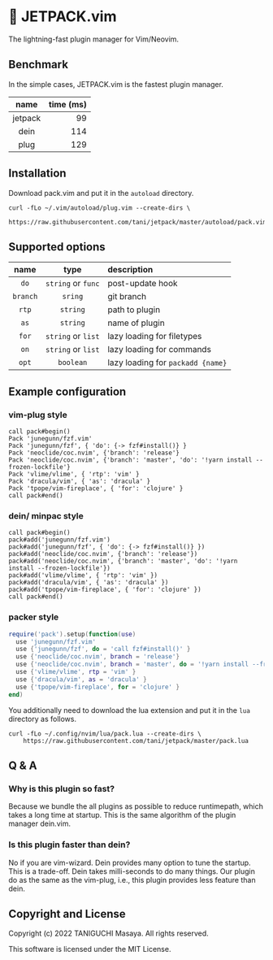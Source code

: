 # 🚀 JETPACK.vim

The lightning-fast plugin manager for Vim/Neovim.

## Benchmark

In the simple cases, JETPACK.vim is the fastest plugin manager.

|  name   | time (ms) |
| :-----: | --------: |
| jetpack |        99 |
|  dein   |       114 |
|  plug   |       129 |

## Installation

Download pack.vim and put it in the `autoload` directory.

```
curl -fLo ~/.vim/autoload/plug.vim --create-dirs \
    https://raw.githubusercontent.com/tani/jetpack/master/autoload/pack.vim
```

## Supported options

|   name   |        type        | description                       |
| :------: | :----------------: | :-------------------------------- |
|   `do`   | `string` or `func` | post-update hook                  |
| `branch` |      `sring`       | git branch                        |
|  `rtp`   |      `string`      | path to plugin                    |
|   `as`   |      `string`      | name of plugin                    |
|  `for`   | `string` or `list` | lazy loading for filetypes        |
|   `on`   | `string` or `list` | lazy loading for commands         |
|  `opt`   |     `boolean`      | lazy loading for `packadd {name}` |

## Example configuration

### vim-plug style

```vim
call pack#begin()
Pack 'junegunn/fzf.vim'
Pack 'junegunn/fzf', { 'do': {-> fzf#install()} }
Pack 'neoclide/coc.nvim', {'branch': 'release'}
Pack 'neoclide/coc.nvim', {'branch': 'master', 'do': '!yarn install --frozen-lockfile'}
Pack 'vlime/vlime', { 'rtp': 'vim' }
Pack 'dracula/vim', { 'as': 'dracula' }
Pack 'tpope/vim-fireplace', { 'for': 'clojure' }
call pack#end()
```

### dein/ minpac style

```vim
call pack#begin()
pack#add('junegunn/fzf.vim')
pack#add('junegunn/fzf', { 'do': {-> fzf#install()} })
pack#add('neoclide/coc.nvim', {'branch': 'release'})
pack#add('neoclide/coc.nvim', {'branch': 'master', 'do': '!yarn install --frozen-lockfile'})
pack#add('vlime/vlime', { 'rtp': 'vim' })
pack#add('dracula/vim', { 'as': 'dracula' })
pack#add('tpope/vim-fireplace', { 'for': 'clojure' })
call pack#end()
```

### packer style

```lua
require('pack').setup(function(use)
  use 'junegunn/fzf.vim'
  use {'junegunn/fzf', do = 'call fzf#install()' }
  use {'neoclide/coc.nvim', branch = 'release'}
  use {'neoclide/coc.nvim', branch = 'master', do = '!yarn install --frozen-lockfile'}
  use {'vlime/vlime', rtp = 'vim' }
  use {'dracula/vim', as = 'dracula' }
  use {'tpope/vim-fireplace', for = 'clojure' }
end)
```

You additionally need to download the lua extension and put it in the `lua`
directory as follows.

```
curl -fLo ~/.config/nvim/lua/pack.lua --create-dirs \
    https://raw.githubusercontent.com/tani/jetpack/master/pack.lua
```

## Q & A

### Why is this plugin so fast?

Because we bundle the all plugins as possible to reduce runtimepath, which takes
a long time at startup. This is the same algorithm of the plugin manager
dein.vim.

### Is this plugin faster than dein?

No if you are vim-wizard. Dein provides many option to tune the startup. This is
a trade-off. Dein takes milli-seconds to do many things. Our plugin do as the
same as the vim-plug, i.e., this plugin provides less feature than dein.

## Copyright and License

Copyright (c) 2022 TANIGUCHI Masaya. All rights reserved.

This software is licensed under the MIT License.
